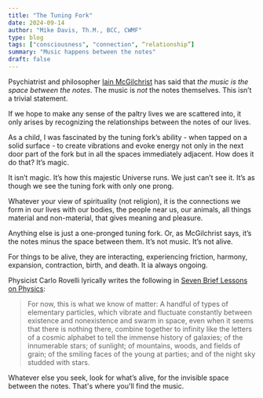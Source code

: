 ```yaml
---
title: "The Tuning Fork"
date: 2024-09-14
author: "Mike Davis, Th.M., BCC, CWMF"
type: blog
tags: ["consciousness", "connection", “relationship”]
summary: "Music happens between the notes"
draft: false
---
```

Psychiatrist and philosopher [Iain McGilchrist](https://www.betterworldbooks.com/product/detail/the-matter-with-things-our-brains-our-delusions-and-the-unmaking-of-the-world-9781914568251) has said that *the music is the space between the notes*. The music is *not* the notes themselves. This isn’t a trivial statement. 

If we hope to make any sense of the paltry lives we are scattered into, it only arises by recognizing the relationships between the notes of our lives. 

As a child, I was fascinated by the tuning fork’s ability - when tapped on a solid surface - to create vibrations and evoke energy not only in the next door part of the fork but in all the spaces immediately adjacent. How does it do that? It’s magic. 

It isn’t magic. It’s how this majestic Universe runs. We just can’t see it. It’s as though we see the tuning fork with only one prong. 

Whatever your view of spirituality (not religion), it is the connections we form in our lives with our bodies, the people near us, our animals, all things material and non-material, that gives meaning and pleasure. 

Anything else is just a one-pronged tuning fork. Or, as McGilchrist says, it’s the notes minus the space between them. It’s not music. It’s not alive. 

For things to be alive, they are interacting, experiencing friction, harmony, expansion, contraction, birth, and death. It ia always ongoing. 

Physicist Carlo Rovelli lyrically writes the following in [Seven Brief Lessons on Physics](https://www.betterworldbooks.com/product/detail/seven-brief-lessons-on-physics-9780399184413):

>For now, this is what we know of matter: A handful of types of elementary particles, which vibrate and fluctuate constantly between existence and nonexistence and swarm in space, even when it seems that there is nothing there, combine together to infinity like the letters of a cosmic alphabet to tell the immense history of galaxies; of the innumerable stars; of sunlight; of mountains, woods, and fields of grain; of the smiling faces of the young at parties; and of the night sky studded with stars.

Whatever else you seek, look for what’s alive, for the invisible space between the notes. That's where you'll find the music. 
